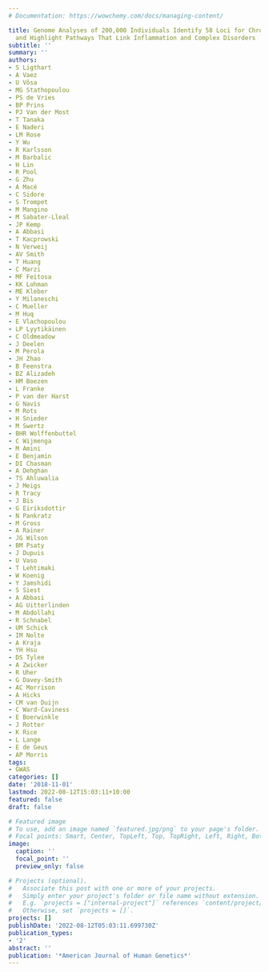 ```yaml
---
# Documentation: https://wowchemy.com/docs/managing-content/

title: Genome Analyses of 200,000 Individuals Identify 58 Loci for Chronic Inflammation
  and Highlight Pathways That Link Inflammation and Complex Disorders
subtitle: ''
summary: ''
authors:
- S Ligthart
- A Vaez
- U Võsa
- MG Stathopoulou
- PS de Vries
- BP Prins
- PJ Van der Most
- T Tanaka
- E Naderi
- LM Rose
- Y Wu
- R Karlsson
- M Barbalic
- H Lin
- R Pool
- G Zhu
- A Macé
- C Sidore
- S Trompet
- M Mangino
- M Sabater-Lleal
- JP Kemp
- A Abbasi
- T Kacprowski
- N Verweij
- AV Smith
- T Huang
- C Marzi
- MF Feitosa
- KK Lohman
- ME Kleber
- Y Milaneschi
- C Mueller
- M Huq
- E Vlachopoulou
- LP Lyytikäinen
- C Oldmeadow
- J Deelen
- M Perola
- JH Zhao
- B Feenstra
- BZ Alizadeh
- HM Boezen
- L Franke
- P van der Harst
- G Navis
- M Rots
- H Snieder
- M Swertz
- BHR Wolffenbuttel
- C Wijmenga
- M Amini
- E Benjamin
- DI Chasman
- A Dehghan
- TS Ahluwalia
- J Meigs
- R Tracy
- J Bis
- G Eiriksdottir
- N Pankratz
- M Gross
- A Rainer
- JG Wilson
- BM Psaty
- J Dupuis
- U Vaso
- T Lehtimaki
- W Koenig
- Y Jamshidi
- S Siest
- A Abbasi
- AG Uitterlinden
- M Abdollahi
- R Schnabel
- UM Schick
- IM Nolte
- A Kraja
- YH Hsu
- DS Tylee
- A Zwicker
- R Uher
- G Davey-Smith
- AC Morrison
- A Hicks
- CM van Duijn
- C Ward-Caviness
- E Boerwinkle
- J Rotter
- K Rice
- L Lange
- E de Geus
- AP Morris
tags:
- GWAS
categories: []
date: '2018-11-01'
lastmod: 2022-08-12T15:03:11+10:00
featured: false
draft: false

# Featured image
# To use, add an image named `featured.jpg/png` to your page's folder.
# Focal points: Smart, Center, TopLeft, Top, TopRight, Left, Right, BottomLeft, Bottom, BottomRight.
image:
  caption: ''
  focal_point: ''
  preview_only: false

# Projects (optional).
#   Associate this post with one or more of your projects.
#   Simply enter your project's folder or file name without extension.
#   E.g. `projects = ["internal-project"]` references `content/project/deep-learning/index.md`.
#   Otherwise, set `projects = []`.
projects: []
publishDate: '2022-08-12T05:03:11.699730Z'
publication_types:
- '2'
abstract: ''
publication: '*American Journal of Human Genetics*'
---
```

